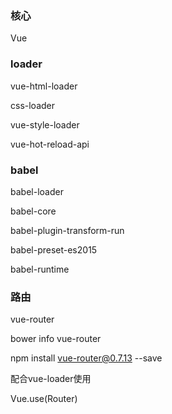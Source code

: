 
### 核心 ###

Vue



### loader ###

vue-html-loader

css-loader

vue-style-loader

vue-hot-reload-api


### babel ###

babel-loader

babel-core

babel-plugin-transform-run

babel-preset-es2015

babel-runtime


### 路由 ###

vue-router

bower info vue-router

npm install vue-router@0.7.13 --save

配合vue-loader使用

Vue.use(Router)